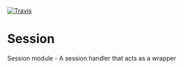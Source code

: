 [![Travis](https://img.shields.io/travis/Awixe/Session.svg?style=flat-square)](https://travis-ci.org/Awixe/Session)
# Session
Session module - A session handler that acts as a wrapper
